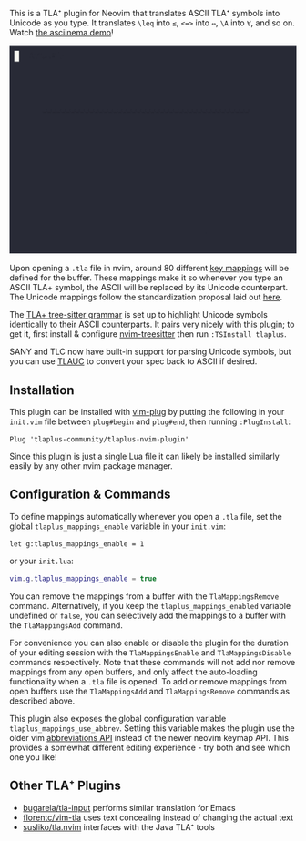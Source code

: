 This is a TLA⁺ plugin for Neovim that translates ASCII TLA⁺ symbols into Unicode as you type.
It translates `\leq` into `≤`, `<=>` into `⇔`, `\A` into `∀`, and so on.
Watch [the asciinema demo](https://asciinema.org/a/620647)!

![](demos/keymap.gif)

Upon opening a `.tla` file in nvim, around 80 different [key mappings](https://neovim.io/doc/user/lua.html#vim.keymap) will be defined for the buffer.
These mappings make it so whenever you type an ASCII TLA+ symbol, the ASCII will be replaced by its Unicode counterpart.
The Unicode mappings follow the standardization proposal laid out [here](https://github.com/tlaplus/tlaplus-standard/tree/main/unicode).

The [TLA+ tree-sitter grammar](https://github.com/tlaplus-community/tree-sitter-tlaplus/) is set up to highlight Unicode symbols identically to their ASCII counterparts.
It pairs very nicely with this plugin; to get it, first install & configure [nvim-treesitter](https://github.com/nvim-treesitter/nvim-treesitter) then run `:TSInstall tlaplus`.

SANY and TLC now have built-in support for parsing Unicode symbols, but you can use [TLAUC](https://github.com/tlaplus-community/tlauc) to convert your spec back to ASCII if desired.

## Installation

This plugin can be installed with [vim-plug](https://github.com/junegunn/vim-plug) by putting the following in your `init.vim` file between `plug#begin` and `plug#end`, then running `:PlugInstall`:
```vim
Plug 'tlaplus-community/tlaplus-nvim-plugin'
```
Since this plugin is just a single Lua file it can likely be installed similarly easily by any other nvim package manager.

## Configuration & Commands

To define mappings automatically whenever you open a `.tla` file, set the global `tlaplus_mappings_enable` variable in your `init.vim`:
```vim
let g:tlaplus_mappings_enable = 1
```
or your `init.lua`:
```lua
vim.g.tlaplus_mappings_enable = true
```
You can remove the mappings from a buffer with the `TlaMappingsRemove` command.
Alternatively, if you keep the `tlaplus_mappings_enabled` variable undefined or `false`, you can selectively add the mappings to a buffer with the `TlaMappingsAdd` command.

For convenience you can also enable or disable the plugin for the duration of your editing session with the `TlaMappingsEnable` and `TlaMappingsDisable` commands respectively.
Note that these commands will not add nor remove mappings from any open buffers, and only affect the auto-loading functionality when a `.tla` file is opened.
To add or remove mappings from open buffers use the `TlaMappingsAdd` and `TlaMappingsRemove` commands as described above.

This plugin also exposes the global configuration variable `tlaplus_mappings_use_abbrev`.
Setting this variable makes the plugin use the older vim [abbreviations API](https://neovim.io/doc/user/map.html#abbreviation) instead of the newer neovim keymap API.
This provides a somewhat different editing experience - try both and see which one you like!

## Other TLA⁺ Plugins

- [bugarela/tla-input](https://github.com/bugarela/tla-input) performs similar translation for Emacs
- [florentc/vim-tla](https://github.com/florentc/vim-tla) uses text concealing instead of changing the actual text
- [susliko/tla.nvim](https://github.com/susliko/tla.nvim) interfaces with the Java TLA⁺ tools

